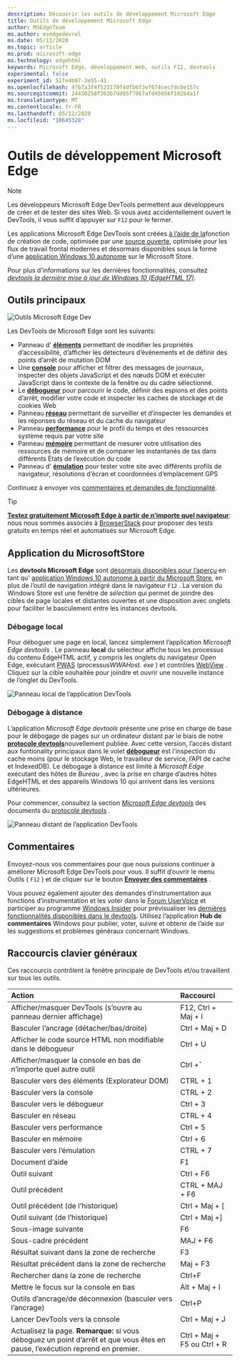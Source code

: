 ```yaml
---
description: Découvrir les outils de développement Microsoft Edge
title: Outils de développement Microsoft Edge
author: MSEdgeTeam
ms.author: msedgedevrel
ms.date: 05/11/2020
ms.topic: article
ms.prod: microsoft-edge
ms.technology: edgehtml
keywords: Microsoft Edge, développement Web, outils F12, devtools
experimental: false
experiment_id: 51fe4b97-3e55-41
ms.openlocfilehash: 47b7a3f4f523170f4dfb6f3ef674cecfdc0e157c
ms.sourcegitcommit: 24430258f363b7dd85f7067afd4565bf102b4a1f
ms.translationtype: MT
ms.contentlocale: fr-FR
ms.lasthandoff: 05/12/2020
ms.locfileid: "10645328"
---
```

# Outils de développement Microsoft Edge  

> [!NOTE]
> Les développeurs Microsoft Edge DevTools permettent aux développeurs de créer et de tester des sites Web.  Si vous avez accidentellement ouvert le DevTools, il vous suffit d’appuyer sur `F12` pour le fermer.  

Les applications Microsoft Edge DevTools sont créées [à l’aide de la](https://www.typescriptlang.org/)fonction de création de code, optimisée par une [source ouverte](https://github.com/Microsoft/ChakraCore), optimisée pour les flux de travail frontal modernes et désormais disponibles sous la forme d’une [application Windows 10 autonome](https://www.microsoft.com/store/p/microsoft-edge-devtools-preview/9mzbfrmz0mnj) sur le Microsoft Store.

Pour plus d’informations sur les dernières fonctionnalités, consultez [*devtools la dernière mise à jour de Windows 10 (EdgeHTML 17)*](./devtools-guide/whats-new.md).

## Outils principaux

![Outils Microsoft Edge Dev](./devtools-guide/media/devtools.png)

Les DevTools de Microsoft Edge sont les suivants:

 - Panneau d' [**éléments**](./devtools-guide/elements.md) permettant de modifier les propriétés d’accessibilité, d’afficher les détecteurs d’événements et de définir des points d’arrêt de mutation DOM
 - Une [**console**](./devtools-guide/console.md) pour afficher et filtrer des messages de journaux, inspecter des objets JavaScript et des nœuds DOM et exécuter JavaScript dans le contexte de la fenêtre ou du cadre sélectionné.
 - Le [**débogueur**](./devtools-guide/debugger.md) pour parcourir le code, définir des espions et des points d’arrêt, modifier votre code et inspecter les caches de stockage et de cookies Web
 - Panneau [**réseau**](./devtools-guide/network.md) permettant de surveiller et d’inspecter les demandes et les réponses du réseau et du cache du navigateur 
 - Panneau [**performance**](./devtools-guide/performance.md) pour le profil du temps et des ressources système requis par votre site
 - Panneau [**mémoire**](./devtools-guide/memory.md) permettant de mesurer votre utilisation des ressources de mémoire et de comparer les instantanés de tas dans différents États de l’exécution du code
 - Panneau d' [**émulation**](./devtools-guide/emulation.md) pour tester votre site avec différents profils de navigateur, résolutions d’écran et coordonnées d’emplacement GPS

Continuez à envoyer vos [commentaires et demandes de fonctionnalité](#feedback).

> [!TIP]
> **[Testez gratuitement Microsoft Edge à partir de n’importe quel navigateur](https://developer.microsoft.com/microsoft-edge/tools/remote/)**: nous nous sommes associés à [BrowserStack](https://www.browserstack.com/test-on-microsoft-edge-browser#live-cloud) pour proposer des tests gratuits en temps réel et automatisés sur Microsoft Edge.

## Application du MicrosoftStore

Les **devtools Microsoft Edge** sont [désormais disponibles pour l’aperçu](./devtools-guide/whats-new.md) en tant qu' [application Windows 10 autonome à partir du Microsoft Store](https://www.microsoft.com/store/p/microsoft-edge-devtools-preview/9mzbfrmz0mnj?activetab=pivot%3aoverviewtab), en plus de l’outil de navigation intégré dans le navigateur `F12` . La version du Windows Store est une fenêtre de *sélection* qui permet de joindre des cibles de page locales et distantes ouvertes et une disposition avec onglets pour faciliter le basculement entre les instances devtools.

### Débogage local

Pour déboguer une page en local, lancez simplement l’application *Microsoft Edge devtools* . Le panneau **local** du sélecteur affiche tous les processus du contenu EdgeHTML actif, y compris les onglets du navigateur Open Edge, exécutant [PWAS](./progressive-web-apps-edgehtml/index.md) (processus*WWAHost. exe* ) et contrôles [WebView](./webview.md) . Cliquez sur la cible souhaitée pour joindre et ouvrir une nouvelle instance de l’onglet du DevTools.

![Panneau local de l’application DevTools](./devtools-guide/media/chooser_local.png)

### Débogage à distance

L’application *Microsoft Edge devtools* présente une prise en charge de base pour le débogage de pages sur un ordinateur distant par le biais de notre [**protocole devtools**](./devtools-protocol/index.md)nouvellement publiée. Avec cette version, l’accès distant aux funtionality principaux dans le volet [**débogueur**](./devtools-guide/debugger.md) est l’inspection du cache moins (pour le stockage Web, le travailleur de service, l’API de cache et IndexedDB). Le débogage à distance est limité à *Microsoft Edge* exécutant des hôtes de *Bureau* , avec la prise en charge d’autres hôtes EdgeHTML et des appareils Windows 10 qui arrivent dans les versions ultérieures.

Pour commencer, consultez la section [*Microsoft Edge devtools*](./devtools-protocol/0.1/clients.md#microsoft-edge-devtools-preview) des documents du [protocole devtools](./devtools-protocol/index.md) .

![Panneau distant de l’application DevTools](./devtools-guide/media/chooser_remote.png)

## Commentaires

Envoyez-nous vos commentaires pour que nous puissions continuer à améliorer Microsoft Edge DevTools pour vous. Il suffit d’ouvrir le menu Outils ( `F12` ) et de cliquer sur le bouton [**Envoyer des commentaires**](#microsoft-edge-developer-tools) .

Vous pouvez également ajouter des demandes d’instrumentation aux fonctions d’instrumentation et les voter dans le [Forum UserVoice](https://wpdev.uservoice.com/forums/257854-microsoft-edge-developer/category/84475-f12-developer-tools) et participer au programme [Windows Insider](https://insider.windows.com/) pour prévisualiser les [dernières fonctionnalités disponibles dans le devtools](./devtools-guide/whats-new.md). Utilisez l’application **Hub de commentaires** Windows pour publier, voter, suivre et obtenir de l’aide sur les suggestions et problèmes généraux concernant Windows.

## Raccourcis clavier généraux

Ces raccourcis contrôlent la fenêtre principale de DevTools et/ou travaillent sur tous les outils.

Action | Raccourci
:------------ | :-------------
Afficher/masquer DevTools (s’ouvre au panneau dernier affichage) | F12, Ctrl + Maj + I
Basculer l’ancrage (détacher/bas/droite) | Ctrl + Maj + D 
Afficher le code source HTML non modifiable dans le débogueur | Ctrl + U
Afficher/masquer la console en bas de n’importe quel autre outil  | Ctrl +**`**
Basculer vers des éléments (Explorateur DOM) | CTRL + 1
Basculer vers la console |  CTRL + 2
Basculer vers le débogueur | Ctrl + 3
Basculer en réseau | CTRL + 4
Basculer vers performance | Ctrl + 5
Basculer en mémoire | Ctrl + 6
Basculer vers l’émulation | CTRL + 7
Document d’aide | F1
Outil suivant | Ctrl + F6
Outil précédent | CTRL + MAJ + F6
Outil précédent (de l’historique) | Ctrl + Maj + [
Outil suivant (de l’historique) | Ctrl + Maj +]
Sous-image suivante    | F6
Sous-cadre précédent | MAJ + F6
Résultat suivant dans la zone de recherche | F3
Résultat précédent dans la zone de recherche | Maj + F3
Rechercher dans la zone de recherche | Ctrl+F
Mettre le focus sur la console en bas | Alt + Maj + I
Outils d’ancrage/de déconnexion (basculer vers l’ancrage) | Ctrl+P  
Lancer DevTools vers la console | Ctrl + Maj + J
Actualisez la page. **Remarque:** si vous déboguez un point d’arrêt et que vous êtes en pause, l’exécution reprend en premier. | Ctrl + Maj + F5 ou Ctrl + R
